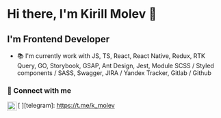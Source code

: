 # Hi there, I'm Kirill Molev 👋

## I'm Frontend Developer

- 📚 I'm currently work with JS, TS, React, React Native, Redux, RTK Query, GO, Storybook, GSAP, Ant Design, Jest, Module SCSS / Styled components / SASS, Swagger, JIRA / Yandex Tracker, Gitlab / Github

### 🔗 Connect with me

[<img align="left" alt="k_molev | Telegram" width="22px" color="#fff" src="https://cdn.jsdelivr.net/npm/simple-icons@6.8.0/icons/telegram.svg"/> ][telegram]: https://t.me/k_molev
